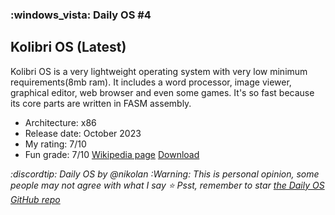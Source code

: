 ### :windows_vista: Daily OS #4
## Kolibri OS (Latest)
Kolibri OS is a very lightweight operating system with very low minimum requirements(8mb ram). It includes a word processor, image viewer, graphical editor, web browser and even some games. It's so fast because its core parts are written in FASM assembly.
- Architecture: x86
- Release date: October 2023
- My rating: 7/10
- Fun grade: 7/10
[Wikipedia page](<https://en.wikipedia.org/wiki/KolibriOS>) [Download](<https://kolibrios.org/en/download.htm>)

*:discordtip: Daily OS by @nikolan*
*:Warning: This is personal opinion, some people may not agree with what I say*
*⭐️ Psst, remember to star [the Daily OS GitHub repo](<https://github.com/nikolan123/daily-os>)*
